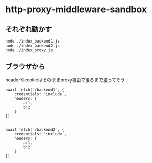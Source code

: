 # http-proxy-middleware-sandbox


## それぞれ動かす
```
node ./index_backend1.js
node ./index_backend2.js
node ./index_proxy.js
```


## ブラウザから

headerやcookieはそのままproxy経由で後ろまで渡ってそう

```
await fetch(`/backend1`, {
    credentials: 'include',
    headers: {
        a:1,
        b:2
    }
})


await fetch(`/backend2`, {
    credentials: 'include',
    headers: {
        a:1,
        b:2
    }
})
```